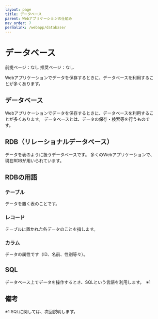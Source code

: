 ```yaml
---
layout: page
title: データベース
parent: Webアプリケーションの仕組み
nav_order: 7
permalink: /webapp/database/
---
```


# データベース

前提ページ：なし
推奨ページ：なし

Webアプリケーションでデータを保存するときに、データベースを利用することが多くあります。

## データベース

Webアプリケーションでデータを保存するときに、データベースを利用することが多くあります。
データベースとは、データの保存・検索等を行うものです。


## RDB（リレーショナルデータベース）

データを表のように扱うデータベースです。
多くのWebアプリケーションで、現在RDBが用いられています。

## RDBの用語

### テーブル

データを置く表のことです。

### レコード

テーブルに置かれた各データのことを指します。

### カラム

データの属性です（ID、名前、性別等々）。





## SQL

データベース上でデータを操作するとき、SQLという言語を利用します。　※1

## 備考

※1 SQLに関しては、次回説明します。